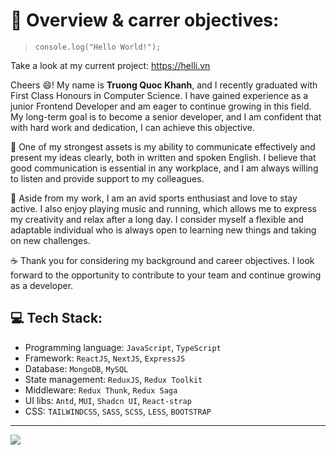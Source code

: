 # 🚩 Overview & carrer objectives:
>`console.log("Hello World!");`

Take a look at my current project: https://helli.vn

Cheers 😄! My name is **Truong Quoc Khanh**, and I recently graduated with First Class Honours in Computer Science. I have gained experience as a junior Frontend Developer and am eager to continue growing in this field. My long-term goal is to become a senior developer, and I am confident that with hard work and dedication, I can achieve this objective.

💪 One of my strongest assets is my ability to communicate effectively and present my ideas clearly, both in written and spoken English. I believe that good communication is essential in any workplace, and I am always willing to listen and provide support to my colleagues.

🎹 Aside from my work, I am an avid sports enthusiast and love to stay active. I also enjoy playing music and running, which allows me to express my creativity and relax after a long day. I consider myself a flexible and adaptable individual who is always open to learning new things and taking on new challenges.

☕ Thank you for considering my background and career objectives. I look forward to the opportunity to contribute to your team and continue growing as a developer.

## 💻 Tech Stack:
- Programming language: `JavaScript`, `TypeScript`
- Framework: `ReactJS`, `NextJS`, `ExpressJS`
- Database: `MongoDB`, `MySQL`
- State management: `ReduxJS`, `Redux Toolkit`
- Middleware: `Redux Thunk`, `Redux Saga`
- UI libs: `Antd`, `MUI`, `Shadcn UI`, `React-strap`
- CSS: `TAILWINDCSS`, `SASS`, `SCSS`, `LESS`, `BOOTSTRAP`

---
[![](https://visitcount.itsvg.in/api?id=binnehaha321&icon=0&color=0)](https://visitcount.itsvg.in)
